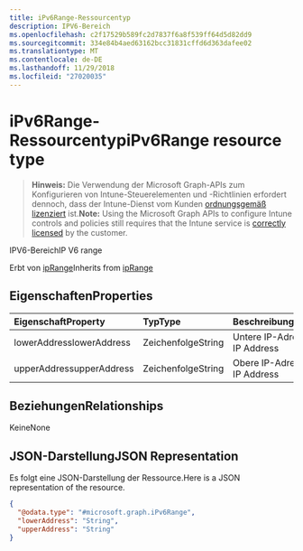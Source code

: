 ```yaml
---
title: iPv6Range-Ressourcentyp
description: IPV6-Bereich
ms.openlocfilehash: c2f17529b589fc2d7837f6a8f539ff64d5d82dd9
ms.sourcegitcommit: 334e84b4aed63162bcc31831cffd6d363dafee02
ms.translationtype: MT
ms.contentlocale: de-DE
ms.lasthandoff: 11/29/2018
ms.locfileid: "27020035"
---
```

# <a name="ipv6range-resource-type"></a><span data-ttu-id="0bb3c-103">iPv6Range-Ressourcentyp</span><span class="sxs-lookup"><span data-stu-id="0bb3c-103">iPv6Range resource type</span></span>

> <span data-ttu-id="0bb3c-104">**Hinweis:** Die Verwendung der Microsoft Graph-APIs zum Konfigurieren von Intune-Steuerelementen und -Richtlinien erfordert dennoch, dass der Intune-Dienst vom Kunden [ordnungsgemäß lizenziert](https://go.microsoft.com/fwlink/?linkid=839381) ist.</span><span class="sxs-lookup"><span data-stu-id="0bb3c-104">**Note:** Using the Microsoft Graph APIs to configure Intune controls and policies still requires that the Intune service is [correctly licensed](https://go.microsoft.com/fwlink/?linkid=839381) by the customer.</span></span>

<span data-ttu-id="0bb3c-105">IPV6-Bereich</span><span class="sxs-lookup"><span data-stu-id="0bb3c-105">IP V6 range</span></span>

<span data-ttu-id="0bb3c-106">Erbt von [ipRange](../resources/intune-mam-iprange.md)</span><span class="sxs-lookup"><span data-stu-id="0bb3c-106">Inherits from [ipRange](../resources/intune-mam-iprange.md)</span></span>

## <a name="properties"></a><span data-ttu-id="0bb3c-107">Eigenschaften</span><span class="sxs-lookup"><span data-stu-id="0bb3c-107">Properties</span></span>
|<span data-ttu-id="0bb3c-108">Eigenschaft</span><span class="sxs-lookup"><span data-stu-id="0bb3c-108">Property</span></span>|<span data-ttu-id="0bb3c-109">Typ</span><span class="sxs-lookup"><span data-stu-id="0bb3c-109">Type</span></span>|<span data-ttu-id="0bb3c-110">Beschreibung</span><span class="sxs-lookup"><span data-stu-id="0bb3c-110">Description</span></span>|
|:---|:---|:---|
|<span data-ttu-id="0bb3c-111">lowerAddress</span><span class="sxs-lookup"><span data-stu-id="0bb3c-111">lowerAddress</span></span>|<span data-ttu-id="0bb3c-112">Zeichenfolge</span><span class="sxs-lookup"><span data-stu-id="0bb3c-112">String</span></span>|<span data-ttu-id="0bb3c-113">Untere IP-Adresse</span><span class="sxs-lookup"><span data-stu-id="0bb3c-113">Lower IP Address</span></span>|
|<span data-ttu-id="0bb3c-114">upperAddress</span><span class="sxs-lookup"><span data-stu-id="0bb3c-114">upperAddress</span></span>|<span data-ttu-id="0bb3c-115">Zeichenfolge</span><span class="sxs-lookup"><span data-stu-id="0bb3c-115">String</span></span>|<span data-ttu-id="0bb3c-116">Obere IP-Adresse</span><span class="sxs-lookup"><span data-stu-id="0bb3c-116">Upper IP Address</span></span>|

## <a name="relationships"></a><span data-ttu-id="0bb3c-117">Beziehungen</span><span class="sxs-lookup"><span data-stu-id="0bb3c-117">Relationships</span></span>
<span data-ttu-id="0bb3c-118">Keine</span><span class="sxs-lookup"><span data-stu-id="0bb3c-118">None</span></span>
## <a name="json-representation"></a><span data-ttu-id="0bb3c-119">JSON-Darstellung</span><span class="sxs-lookup"><span data-stu-id="0bb3c-119">JSON Representation</span></span>
<span data-ttu-id="0bb3c-120">Es folgt eine JSON-Darstellung der Ressource.</span><span class="sxs-lookup"><span data-stu-id="0bb3c-120">Here is a JSON representation of the resource.</span></span>
<!-- {
  "blockType": "resource",
  "@odata.type": "microsoft.graph.iPv6Range"
}
-->
``` json
{
  "@odata.type": "#microsoft.graph.iPv6Range",
  "lowerAddress": "String",
  "upperAddress": "String"
}
```



